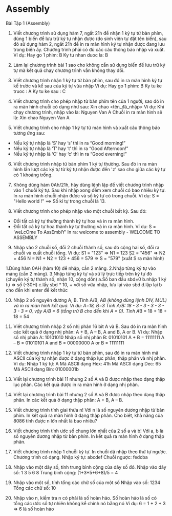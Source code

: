 # Assembly
Bài Tập 1 (Assembly)

1. Viết chương trình sử dụng hàm 7, ngắt 21h để nhận 1 ký tự từ bàn phím, dùng 1
biến để lưu trữ ký tự nhận được (do sinh viên tự đặt tên biến), sau đó sử dụng hàm
2, ngắt 21h để in ra màn hình ký tự nhận được đang lưu trong biến ấy. Chương
trình phải có đủ các câu thông báo nhập và xuất.
Ví dụ: Hay go 1 phim: B
Ky tu nhan duoc la: B

2. Làm lại chương trình bài 1 sao cho không cần sử dụng biến để lưu trữ ký tự mà
kết quả chạy chương trình vẫn không thay đổi.

3. Viết chương trình nhận 1 ký tự từ bàn phím, sau đó in ra màn hình ký tự kế
trước và kế sau của ký tự vừa nhập
Ví dụ: Hay go 1 phim: B
Ky tu ke truoc : A
Ky tu ke sau : C

4. Viết chương trình cho phép nhập từ bàn phím tên của 1 người, sao đó in ra màn
hình chuỗi có dạng như sau:
Xin chao <tên_đã_nhập>
Ví dụ: Khi chạy chương trình, nhập vào là: Nguyen Van A
Chuỗi in ra màn hình sẽ là: Xin chao Nguyen Van A
5. Viết chương trình cho nhập 1 ký tự từ màn hình và xuất câu thông báo tương ứng
sau:
- Nếu ký tự nhập là ‘S’ hay ‘s’ thì in ra “Good morning!”
- Nếu ký tự nhập là ‘T’ hay ‘t’ thì in ra “Good Afternoon!”
- Nếu ký tự nhập là ‘C’ hay ‘c’ thì in ra “Good everning!”

6. Viết chương trình nhập từ bàn phím 1 ký tự thường. Sau đó in ra màn hình lần lượt
các ký tự từ ký tự nhận được đến 'z' sao cho giữa các ký tự có 1 khoảng trống.

7. Không dùng hàm 0Ah/21h, hãy dùng lệnh lặp để viết chương trình nhập vào 1
chuỗi ký tự. Sau khi nhập xong đếm xem chuỗi có bao nhiêu ký tự. In ra màn hình
chuỗi nhận được và số ký tự có trong chuỗi.
Ví dụ: S = "Hello world !" ==> Số kí tự trong chuỗi là 13.

8. Viết chương trình cho phép nhập vào một chuỗi bất kỳ. Sau đó:
- Đổi tất cả ký tự thường thành ký tự hoa và in ra màn hình.
- Đổi tất cả ký tự hoa thành ký tự thường và in ra màn hình.
Ví dụ: S = ‘weLcOme To AssEmblY’
In ra: welcome to assembly - WELCOME TO ASSEMBLY


9. Nhập vào 2 chuỗi số, đổi 2 chuỗi thành số, sau đó cộng hai số, đổi ra chuỗi và xuất
chuỗi tổng.
Ví dụ: S1 = "123" => N1 = 123
S2 = "456" => N2 = 456
N = N1 + N2 = 123 + 456 = 579 => S = "579" (xuất S ra màn hình)

1.Dùng hàm 0AH (hàm 10) để nhập, cần 2 mảng.
2.Nhập từng ký tự vào mảng (cần 2 mảng).
3.Nhập từng ký tự và xử lý trực tiếp trên ký tự đó (chuyển ký tự thành số, nhận 10, cộng dồn)
a.Số ban đầu sbd=0
b.nhập 1 ký tự => số (-30H)
c.lấy sbd * 10, + với số vừa nhập, lưu lại vào sbd
d.lập lại b cho đến khi enter để kết thúc

10. Nhập 2 số nguyên dương A, B. Tính A/B, A*B (không dùng lệnh DIV, MUL) và
in ra màn hình kết quả.
Ví dụ: A=18, B=3
Tính A/B: 18 - 3 - 3 - 3 - 3 - 3 - 3 = 0, vậy A/B = 6 (tổng trừ B cho đến khi A = 0).
Tính A*B = 18 + 18 + 18 = 54
11. Viết chương trình nhập 2 số nhị phân 16 bit A và B. Sau đó in ra màn hình các kết
quả ở dạng nhị phân: A + B, A – B, A and B, A or B.
Ví dụ: Nhập số nhị phân A: 10101010
Nhập số nhị phân B: 01010101
A + B = 11111111 A – B = 01010101
A and B = 00000000 A or B = 11111111

12. Viết chương trình nhập 1 ký tự từ bàn phím, sau đó in ra màn hình mã ASCII của
ký tự nhận được ở dạng thập lục phân, thập phân và nhị phân.
Ví dụ: Nhập 1 ký tự: A
Mã ASCII dạng Hex: 41h
Mã ASCII dạng Dec: 65
Mã ASCII dạng Bin: 01000001b

13. Viết lại chương trình bài 11 nhưng 2 số A và B được nhập theo dạng thập lục
phân. Các kết quả được in ra màn hình ở dạng nhị phân.

14. Viết lại chương trình bài 11 nhưng 2 số A và B được nhập theo dạng thập phân.
In các kết quả ở dạng thập phân: A + B, A – B.

15. Viết chương trình tính giai thừa n! Với n là số nguyên dương nhập từ bàn phím. In
kết quả ra màn hình ở dạng thập phân. Cho biết, khả năng của 8086 tính được n
lớn nhất là bao nhiêu?
16. Viết chương trình tính ước số chung lớn nhất của 2 số a và b! Với a, b là số nguyên dương nhập từ bàn phím. In kết quả ra màn hình ở dạng thập phân. 

17. Viết chương trình nhập 1 chuỗi ký tự. In chuổi dã nhập theo thứ tự ngược. Chương trình có dạng.
Nhập ký tự: abcdef
Chuổi ngược: fedcba

18. Nhập vào một dãy số, tính trung bình cộng của dãy số đó.
Nhập vào dãy số: 1  3   5  6  8
Trung bình cộng: (1+3+5+6+8)/5 = 4

19. Nhập vào một số, tính tổng các chữ số của một số
Nhập vào số: 1234
Tổng các chữ số: 10

20. Nhập vào n, kiểm tra n có phải là số hoàn hảo. Số hoàn hảo là số có tổng các ước số tự nhiên không kể chính nó bằng nó
Ví dụ: 6 = 1 + 2 + 3  => 6 là số hoàn hảo
